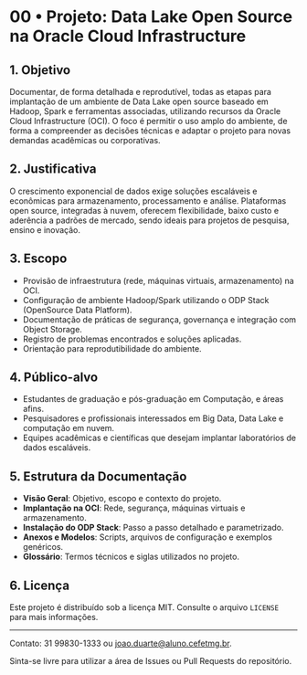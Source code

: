 # 00 • Projeto: Data Lake Open Source na Oracle Cloud Infrastructure

## 1. Objetivo

Documentar, de forma detalhada e reprodutível, todas as etapas para implantação de um ambiente de Data Lake open source baseado em Hadoop, Spark e ferramentas associadas, utilizando recursos da Oracle Cloud Infrastructure (OCI). O foco é permitir o uso amplo do ambiente, de forma a compreender as decisões técnicas e adaptar o projeto para novas demandas acadêmicas ou corporativas.

## 2. Justificativa

O crescimento exponencial de dados exige soluções escaláveis e econômicas para armazenamento, processamento e análise. Plataformas open source, integradas à nuvem, oferecem flexibilidade, baixo custo e aderência a padrões de mercado, sendo ideais para projetos de pesquisa, ensino e inovação.

## 3. Escopo

- Provisão de infraestrutura (rede, máquinas virtuais, armazenamento) na OCI.
- Configuração de ambiente Hadoop/Spark utilizando o ODP Stack (OpenSource Data Platform).
- Documentação de práticas de segurança, governança e integração com Object Storage.
- Registro de problemas encontrados e soluções aplicadas.
- Orientação para reprodutibilidade do ambiente.

## 4. Público-alvo

- Estudantes de graduação e pós-graduação em Computação, e áreas afins.
- Pesquisadores e profissionais interessados em Big Data, Data Lake e computação em nuvem.
- Equipes acadêmicas e científicas que desejam implantar laboratórios de dados escaláveis.

## 5. Estrutura da Documentação

- **Visão Geral**: Objetivo, escopo e contexto do projeto.
- **Implantação na OCI**: Rede, segurança, máquinas virtuais e armazenamento.
- **Instalação do ODP Stack**: Passo a passo detalhado e parametrizado.
- **Anexos e Modelos**: Scripts, arquivos de configuração e exemplos genéricos.
- **Glossário**: Termos técnicos e siglas utilizados no projeto.

## 6. Licença

Este projeto é distribuído sob a licença MIT. Consulte o arquivo `LICENSE` para mais informações.

---
Contato: 31 99830-1333 ou joao.duarte@aluno.cefetmg.br.

Sinta-se livre para utilizar a área de Issues ou Pull Requests do repositório.
